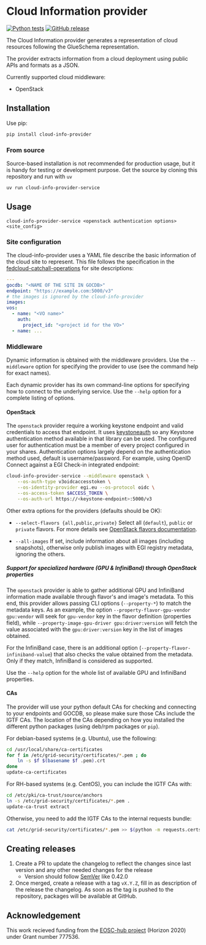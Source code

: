 # Cloud Information provider

[![Python tests](https://github.com/EGI-Federation/cloud-info-provider/actions/workflows/python.yml/badge.svg)](https://github.com/EGI-Federation/cloud-info-provider/actions/workflows/python.yml/)
[![GitHub release](https://img.shields.io/github/release/EGI-Federation/cloud-info-provider.svg)](https://github.com/EGI-Federation/cloud-info-provider/releases)

The Cloud Information provider generates a representation of cloud resources
following the GlueSchema representation.

The provider extracts information from a cloud deployment using public APIs and
formats as a JSON.

Currently supported cloud middleware:

- OpenStack

## Installation

Use pip:

```sh
pip install cloud-info-provider
```

### From source

Source-based installation is not recommended for production usage, but it is
handy for testing or development purpose. Get the source by cloning this
repository and run with `uv`

```sh
uv run cloud-info-provider-service
```

## Usage

```shell
cloud-info-provider-service <openstack authentication options> <site_config>
```

### Site configuration

The cloud-info-provider uses a YAML file describe the basic information of the
cloud site to represent. This file follows the specification in the
[fedcloud-catchall-operations](https://github.com/EGI-Federation/fedcloud-catchall-operations/tree/main)
for site descriptions:

```yaml
---
gocdb: "<NAME OF THE SITE IN GOCDB>"
endpoint: "https://example.com:5000/v3"
# the images is ignored by the cloud-info-provider
images:
vos:
  - name: "<VO name>"
    auth:
      project_id: "<project id for the VO>"
  - name: ...
```

### Middleware

Dynamic information is obtained with the middleware providers. Use the
`--middleware` option for specifying the provider to use (see the command help
for exact names).

Each dynamic provider has its own command-line options for specifying how to
connect to the underlying service. Use the `--help` option for a complete
listing of options.

#### OpenStack

The `openstack` provider require a working keystone endpoint and valid
credentials to access that endpoint. It uses
[keystoneauth](https://docs.openstack.org/keystoneauth/latest/) so any Keystone
authentication method available in that library can be used. The configured user
for authentication must be a member of every project configured in your shares.
Authentication options largely depend on the authentication method used, default
is username/password. For example, using OpenID Connect against a EGI Check-in
integrated endpoint:

```sh
cloud-info-provider-service --middleware openstack \
    --os-auth-type v3oidcaccesstoken \
    --os-identity-provider egi.eu --os-protocol oidc \
    --os-access-token $ACCESS_TOKEN \
    --os-auth-url https://<keystone-endpoint>:5000/v3
```

Other extra options for the providers (defaults should be OK):

- `--select-flavors {all,public,private}` Select all (`default`), `public` or
  `private` flavors. For more details see
  [OpenStack flavors documentation](https://docs.openstack.org/nova/pike/admin/flavors.html).

- `--all-images` If set, include information about all images (including
  snapshots), otherwise only publish images with EGI registry metadata, ignoring
  the others.

##### Support for specialized hardware (GPU & InfiniBand) through OpenStack properties

The `openstack` provider is able to gather additional GPU and InfiniBand
information made available through flavor's and image's metadata. To this end,
this provider allows passing CLI options (`--property-*`) to match the metadata
keys. As an example, the option `--property-flavor-gpu-vendor gpu:vendor` will
seek for `gpu-vendor` key in the flavor definition (properties field), while
`--property-image-gpu-driver gpu:driver:version` will fetch the value associated
with the `gpu:driver:version` key in the list of images obtained.

For the InfiniBand case, there is an additional option
(`--property-flavor-infiniband-value`) that also checks the value obtained from
the metadata. Only if they match, InfiniBand is considered as supported.

Use the `--help` option for the whole list of available GPU and InfiniBand
properties.

#### CAs

The provider will use your python default CAs for checking and connecting to
your endpoints and GOCDB, so please make sure those CAs include the IGTF CAs.
The location of the CAs depending on how you installed the different python
packages (using deb/rpm packages or `pip`).

For debian-based systems (e.g. Ubuntu), use the following:

```sh
cd /usr/local/share/ca-certificates
for f in /etc/grid-security/certificates/*.pem ; do
    ln -s $f $(basename $f .pem).crt
done
update-ca-certificates
```

For RH-based systems (e.g. CentOS), you can include the IGTF CAs with:

```sh
cd /etc/pki/ca-trust/source/anchors
ln -s /etc/grid-security/certificates/*.pem .
update-ca-trust extract
```

Otherwise, you need to add the IGTF CAs to the internal requests bundle:

```sh
cat /etc/grid-security/certificates/*.pem >> $(python -m requests.certs)
```

## Creating releases

1. Create a PR to update the changelog to reflect the changes since last version
   and any other needed changes for the release
   - Version should follow [SemVer](https://semver.org/) like 0.42.0
1. Once merged, create a release with a tag `vX.Y.Z`, fill in as description of
   the release the changelog. As soon as the tag is pushed to the repository,
   packages will be available at GitHub.

## Acknowledgement

This work recieved funding from the [EOSC-hub project](http://eosc-hub.eu/)
(Horizon 2020) under Grant number 777536.
